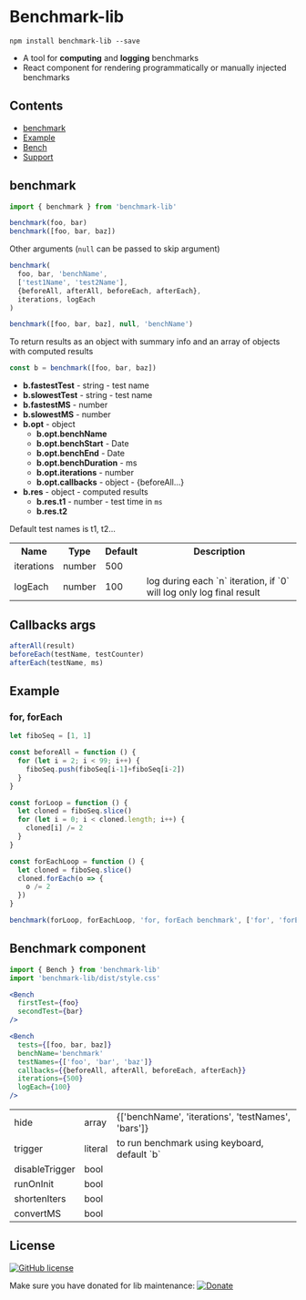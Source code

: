 # Benchmark-lib
```shell-script
npm install benchmark-lib --save
```

- A tool for **computing** and **logging** benchmarks
- React component for rendering programmatically or manually injected benchmarks


## Contents
- [benchmark](#benchmark)
- [Example](#example)
- [Bench](#benchmark-component)
- [Support](https://www.paypal.me/bloomber/20)


## benchmark
```js
import { benchmark } from 'benchmark-lib'

benchmark(foo, bar)
benchmark([foo, bar, baz])
```

Other arguments (`null` can be passed to skip argument)

```js
benchmark(
  foo, bar, 'benchName',
  ['test1Name', 'test2Name'],
  {beforeAll, afterAll, beforeEach, afterEach},
  iterations, logEach
)

benchmark([foo, bar, baz], null, 'benchName')
```

To return results as an object with summary info and an array of objects with computed results

```js
const b = benchmark([foo, bar, baz])
```

- **b.fastestTest** - string - test name
- **b.slowestTest** - string - test name
- **b.fastestMS** - number
- **b.slowestMS** - number
- **b.opt** - object
  - **b.opt.benchName**
  - **b.opt.benchStart** - Date
  - **b.opt.benchEnd** - Date
  - **b.opt.benchDuration** - ms
  - **b.opt.iterations** - number
  - **b.opt.callbacks** - object - {beforeAll...}
- **b.res** - object - computed results
  - **b.res.t1** - number - test time in `ms`
  - **b.res.t2**

Default test names is t1, t2...

<table>
  <tr>
    <th> Name </th>
    <th> Type </th>
    <th> Default </th>
    <th> Description </th>
  </tr>
  <tr>
    <td> iterations </td>
    <td> number </td>
    <td> 500 </td>
    <td> </td>
  </tr>
  <tr>
    <td> logEach </td>
    <td> number </td>
    <td> 100 </td>
    <td> log during each `n` iteration, if `0` will log only log final result </td>
  </tr>
</table>


## Callbacks args
```js
afterAll(result)
beforeEach(testName, testCounter)
afterEach(testName, ms)
```


## Example
### for, forEach
```js
let fiboSeq = [1, 1]

const beforeAll = function () {
  for (let i = 2; i < 99; i++) {
    fiboSeq.push(fiboSeq[i-1]+fiboSeq[i-2])
  }
}

const forLoop = function () {
  let cloned = fiboSeq.slice()
  for (let i = 0; i < cloned.length; i++) {
    cloned[i] /= 2
  }
}

const forEachLoop = function () {
  let cloned = fiboSeq.slice()
  cloned.forEach(o => {
    o /= 2
  })
}

benchmark(forLoop, forEachLoop, 'for, forEach benchmark', ['for', 'forEach'])
```


## Benchmark component
```jsx
import { Bench } from 'benchmark-lib'
import 'benchmark-lib/dist/style.css'

<Bench
  firstTest={foo}
  secondTest={bar}
/>

<Bench
  tests={[foo, bar, baz]}
  benchName='benchmark'
  testNames={['foo', 'bar', 'baz']}
  callbacks={{beforeAll, afterAll, beforeEach, afterEach}}
  iterations={500}
  logEach={100}
/>
```

<table>
  <tr>
    <td> hide </td>
    <td> array </td>
    <td> {['benchName', 'iterations', 'testNames', 'bars']} </td>
  </tr>
  <tr>
    <td> trigger </td>
    <td> literal </td>
    <td> to run benchmark using keyboard, default `b` </td>
  </tr>
  <tr>
    <td> disableTrigger </td>
    <td> bool </td>
    <td> </td>
  </tr>
  <tr>
    <td> runOnInit </td>
    <td> bool </td>
    <td> </td>
  </tr>
  <tr>
    <td> shortenIters </td>
    <td> bool </td>
    <td> </td>
  </tr>
  <tr>
    <td> convertMS </td>
    <td> bool </td>
    <td> </td>
  </tr>
</table>


## License
[![GitHub license](https://img.shields.io/badge/license-MIT-blue.svg)](https://github.com/bl00mber/benchmark-lib/blob/master/LICENSE)

Make sure you have donated for lib maintenance: [![Donate](https://img.shields.io/badge/Donate-PayPal-green.svg)](https://www.paypal.me/bloomber/20)
